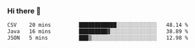 ### Hi there 👋

<!--START_SECTION:waka-->

```txt
CSV    20 mins         ████████████░░░░░░░░░░░░░   48.14 %
Java   16 mins         █████████▓░░░░░░░░░░░░░░░   38.89 %
JSON   5 mins          ███▒░░░░░░░░░░░░░░░░░░░░░   12.98 %
```

<!--END_SECTION:waka-->


<!--
**AnkelMauCastillo/AnkelMauCastillo** is a ✨ _special_ ✨ repository because its `README.md` (this file) appears on your GitHub profile.

Here are some ideas to get you started:

- 🔭 I’m currently working on ...
- 🌱 I’m currently learning ...
- 👯 I’m looking to collaborate on ...
- 🤔 I’m looking for help with ...
- 💬 Ask me about ...
- 📫 How to reach me: ...
- 😄 Pronouns: ...
- ⚡ Fun fact: ...
-->
